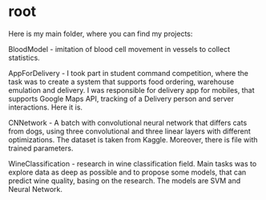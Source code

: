 # root
Here is my main folder, where you can find my projects:

BloodModel - imitation of blood cell movement in vessels to collect statistics.

AppForDelivery - I took part in student command competition, where the task was to create a system that supports food ordering, warehouse emulation and delivery. I was responsible for delivery app for mobiles, that supports Google Maps API, tracking of a Delivery person and server interactions. Here it is.

CNNetwork - A batch with convolutional neural network that differs cats from dogs, using three convolutional and three linear layers with different optimizations. The dataset is taken from Kaggle. Moreover, there is file with trained parameters.

WineClassification - research in wine classification field. Main tasks was to explore data as deep as possible and to propose some models, that can predict wine quality, basing on the research. The models are SVM and Neural Network.
